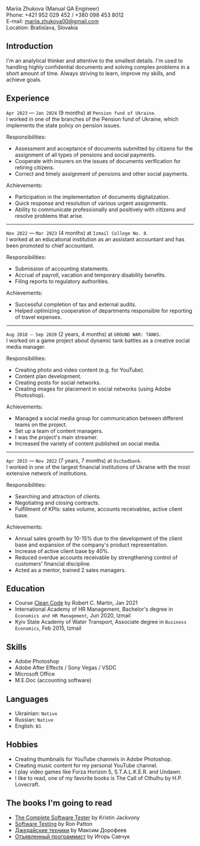 Mariia Zhukova (Manual QA Engineer)<br>
Phone: +421 952 029 452 / +380 098 453 8012 <br>
E-mail: mariia.zhukova00@gmail.com<br>
Location: Bratislava, Slovakia

## Introduction

I'm an analytical thinker and attentive to the smallest details.
I'm used to handling highly confidential documents and solving complex problems in a short amount of time.
Always striving to learn, improve my skills, and achieve goals.

## Experience

`Apr 2023` — `Jan 2024` (9 months) at `Pension fund of Ukraine`.<br>
I worked in one of the branches of the Pension fund of Ukraine, which implements the state policy on pension issues.

Responsibilities:
- Assessment and acceptance of documents submitted by citizens for the assignment of all types of pensions and social payments.
- Cooperate with insurers on the issues of documents verification for retiring citizens.
- Correct and timely assignment of pensions and other social payments.

Achievements:
- Participation in the implementation of documents digitalization.
- Quick response and resolution of various urgent assignments.
- Ability to communicate professionally and positively with citizens and resolve problems that arise.

---

`Nov 2022` — `Mar 2023` (4 months) at `Izmail College No. 8`.<br>
I worked at an educational institution as an assistant accountant and has been promoted to chief accountant.

Responsibilities:
- Submission of accounting statements.
- Accrual of payroll, vacation and temporary disability benefits.
- Filing reports to regulatory authorities.

Achievements:
- Successful completion of tax and external audits.
- Helped optimizing cooperation of departments responsible for reporting of travel expenses.

---

`Aug 2018 — Sep 2020` (2 years, 4 months) at `GROUND WAR: TANKS`.<br>
I worked on a game project about dynamic tank battles as a creative social media manager.

Responsibilities:
- Creating photo and video content (e.g. for YouTube).
- Content plan development.
- Creating posts for social networks.
- Creating images for placement in social networks (using Adobe Photoshop).

Achievements:
- Managed a social media group for communication between different teams on the project.
- Set up a team of content managers.
- I was the project's main streamer.
- Increased the variety of content published on social media.

---

`Apr 2015` — `Nov 2022` (7 years, 7 months) at `Oschadbank`.<br>
I worked in one of the largest financial institutions of Ukraine with the most extensive network of institutions.

Responsibilities:
- Searching and attraction of clients.
- Negotiating and closing contracts.
- Fulfillment of KPIs: sales volume, accounts receivables, active client base.

Achievements:
- Annual sales growth by 10-15% due to the development of the client base and expansion of the company's product representation.
- Increase of active client base by 40%.
- Reduced overdue accounts receivable by strengthening control of customers' financial discipline.
- Acted as a mentor, trained 2 sales managers.

## Education

- Course [Clean Code](https://cleancoders.com/series/clean-code) by Robert C. Martin, Jan 2021
- International Academy of HR Management, Bachelor's degree in `Economics and HR Management`, Jun 2020, Izmail
- Kyiv State Academy of Water Transport, Associate degree in `Business Economics`, Feb 2015, Izmail

## Skills

- Adobe Photoshop
- Adobe After Effects / Sony Vegas / VSDC
- Microsoft Office
- M.E.Doc (accounting software)

## Languages

- Ukrainian: `Native`
- Russian: `Native`
- English: `B1`

## Hobbies

- Creating thumbnails for YouTube channels in Adobe Photoshop.
- Creating music content for my personal YouTube channel.
- I play video games like Forza Horizon 5, S.T.A.L.K.E.R. and Undawn.
- I like to read, one of my favorite books is The Call of Cthulhu by H.P. Lovecraft.

## The books I'm going to read

- [The Complete Software Tester](https://www.goodreads.com/book/show/59831903-the-complete-software-tester) by Kristin Jackvony
- [Software Testing](https://www.goodreads.com/book/show/1543131.Software_Testing) by Ron Patton
- [Джедайские техники](https://www.goodreads.com/book/show/34656521) by Максим Дорофеев
- [Отъявленный программист](https://www.goodreads.com/book/show/26085784) by Игорь Савчук
